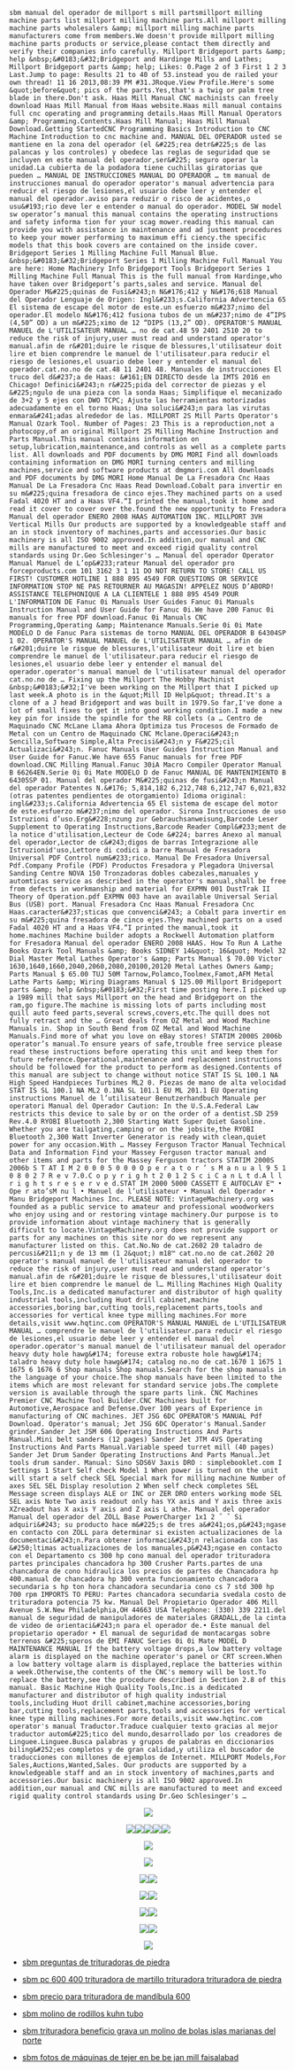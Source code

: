 
```
sbm manual del operador de millport s mill partsmillport milling machine parts list millport milling machine parts.All millport milling machine parts wholesalers &amp; millport milling machine parts manufacturers come from members.We doesn't provide millport milling machine parts products or service,please contact them directly and verify their companies info carefully. Millport Bridgeport parts &amp; help &nbsp;&#0183;&#32;Bridgeport and Hardinge Mills and Lathes; Millport Bridgeport parts &amp; help; Likes: 0.Page 2 of 3 First 1 2 3 Last.Jump to page: Results 21 to 40 of 53.instead you de railed your own thread! 11 16 2013,08:39 PM #31.JRoque.View Profile.Here's some &quot;before&quot; pics of the parts.Yes,that's a twig or palm tree blade in there.Don't ask. Haas Mill Manual CNC machinists can freely download Haas Mill Manual from Haas website.Haas mill manual contains full cnc operating and programming details.Haas Mill Manual Operators &amp; Programming.Contents.Haas Mill Manual; Haas Mill Manual Download.Getting StartedCNC Programming Basics Introduction to CNC Machine Introduction to cnc machine and. MANUAL DEL OPERADOR usted se mantiene en la zona del operador (el &#225;rea detr&#225;s de las palancas y los controles) y obedece las reglas de seguridad que se incluyen en este manual del operador,ser&#225; seguro operar la unidad.La cubierta de la podadora tiene cuchillas giratorias que pueden … MANUAL DE INSTRUCCIONES MANUAL DO OPERADOR … tm manual de instrucciones manual do operador operator's manual advertencia para reducir el riesgo de lesiones,el usuario debe leer y entender el manual del operador.aviso para reduzir o risco de acidentes,o usu&#193;rio deve ler e entender o manual do operador. MODEL SW model sw operator’s manual this manual contains the operating instructions and safety informa tion for your scag mower.reading this manual can provide you with assistance in maintenance and ad justment procedures to keep your mower performing to maximum effi ciency.the specific models that this book covers are contained on the inside cover. Bridgeport Series 1 Milling Machine Full Manual Blue. &nbsp;&#0183;&#32;Bridgeport Series 1 Milling Machine Full Manual You are here: Home Machinery Info Bridgeport Tools Bridgeport Series 1 Milling Machine Full Manual This is the full manual from Hardinge,who have taken over Bridgeport’s parts,sales and service. Manual del Operador M&#225;quinas de Fusi&#243;n N&#176;412 y N&#176;618 Manual del Operador Lenguaje de Origen: Ingl&#233;s.California Advertencia 65 El sistema de escape del motor de este.un esfuerzo m&#237;nimo del operador.El modelo N&#176;412 fusiona tubos de un m&#237;nimo de 4”IPS (4,50” OD) a un m&#225;ximo de 12 “DIPS (13,2” OD). OPERATOR'S MANUAL MANUEL de L'UTILISATEUR MANUAL … no de cat.48 59 2401 2510 20 to reduce the risk of injury,user must read and understand operator's manual.afin de r&#201;duire le risque de blessures,l'utilisateur doit lire et bien comprendre le manuel de l'utilisateur.para reducir el riesgo de lesiones,el usuario debe leer y entender el manual del operador.cat.no.no de cat.48 11 2401 48. Manuales de instrucciones El truco del d&#237;a de Haas: &#161;EN DIRECTO desde la IMTS 2016 en Chicago! Definici&#243;n r&#225;pida del corrector de piezas y el &#225;ngulo de una pieza con la sonda Haas; Simplifique el mecanizado de 3+2 y 5 ejes con DWO TCPC; Ajuste las herramientas motorizadas adecuadamente en el torno Haas; Una soluci&#243;n para las virutas enmara&#241;adas alrededor de las. MILLPORT 2S Mill Parts Operator's Manual Ozark Tool. Number of Pages: 23 This is a reproduction,not a photocopy,of an original Millport 2S Milling Machine Instruction and Parts Manual.This manual contains information on setup,lubrication,maintenance,and controls as well as a complete parts list. All downloads and PDF documents by DMG MORI Find all downloads containing information on DMG MORI turning centers and milling machines,service and software products at dmgmori.com All downloads and PDF documents by DMG MORI Home Manual De La Fresadora Cnc Haas Manual De La Fresadora Cnc Haas Read Download.Cobalt para invertir en su m&#225;quina fresadora de cinco ejes.They machined parts on a used Fadal 4020 HT and a Haas VF4.“I printed the manual,took it home and read it cover to cover over the.found the new opportunity to Fresadora Manual del operador ENERO 2008 HAAS AUTOMATION INC. MILLPORT 3VH Vertical Mills Our products are supported by a knowledgeable staff and an in stock inventory of machines,parts and accessories.Our basic machinery is all ISO 9002 approved.In addition,our manual and CNC mills are manufactured to meet and exceed rigid quality control standards using Dr.Geo Schlesinger's … Manual del operador Operator Manual Manuel de L’op&#233;rateur Manual del operador pro forceproducts.com 101 3162 3 1 11 DO NOT RETURN TO STORE! CALL US FIRST! CUSTOMER HOTLINE 1 888 895 4549 FOR QUESTIONS OR SERVICE INFORMATION STOP NE PAS RETOURNER AU MAGASIN! APPELEZ NOUS D’ABORD! ASSISTANCE TELEPHONIQUE A LA CLIENTELE 1 888 895 4549 POUR L'INFORMATION DE Fanuc 0i Manuals User Guides Fanuc 0i Manuals Instruction Manual and User Guide for Fanuc 0i.We have 200 Fanuc 0i manuals for free PDF download.Fanuc 0i Manuals CNC Programming,Operating &amp; Maintenance Manuals.Serie 0i 0i Mate MODELO D de Fanuc Para sistemas de torno MANUAL DEL OPERADOR B 64304SP 1 02. OPERATOR'S MANUAL MANUEL de L'UTILISATEUR MANUAL … afin de r&#201;duire le risque de blessures,l'utilisateur doit lire et bien comprendre le manuel de l'utilisateur.para reducir el riesgo de lesiones,el usuario debe leer y entender el manual del operador.operator's manual manuel de l'utilisateur manual del operador cat.no.no de … Fixing up the Millport The Hobby Machinist &nbsp;&#0183;&#32;I've been working on the Millport that I picked up last week.A photo is in the &quot;Mill ID Help&quot; thread.It's a clone of a J head Bridgeport and was built in 1979.So far,I've done a lot of small fixes to get it into good working condition.I made a new key pin for inside the spindle for the R8 collets (a … Centro de Maquinado CNC McLane Llama Ahora Optimiza tus Procesos de Formado de Metal con un Centro de Maquinado CNC Mclane.Operaci&#243;n Sencilla,Software Simple,Alta Precisi&#243;n y F&#225;cil Actualizaci&#243;n. Fanuc Manuals User Guides Instruction Manual and User Guide for Fanuc.We have 655 Fanuc manuals for free PDF download.CNC Milling Manual.Fanuc 30iA Macro Compiler Operator Manual B 66264EN.Serie 0i 0i Mate MODELO D de Fanuc MANUAL DE MANTENIMIENTO B 64305SP 01. Manual del operador M&#225;quinas de fusi&#243;n Manual del operador Patentes N.&#176; 5,814,182 6,212,748 6,212,747 6,021,832 (otras patentes pendientes de otorgamiento) Idioma original: ingl&#233;s.California Advertencia 65 El sistema de escape del motor de este.esfuerzo m&#237;nimo del operador. Sirona Instrucciones de uso Istruzioni d’uso.Erg&#228;nzung zur Gebrauchsanweisung,Barcode Leser Supplement to Operating Instructions,Barcode Reader Compl&#233;ment de la notice d'utilisation,Lecteur de Code &#224; barres Anexo al manual del operador,Lector de c&#243;digos de barras Integrazione alle Istruzionid'uso,Lettore di codici a barre Manual de Fresadora Universal PDF Control num&#233;rico. Manual De Fresadora Universal Pdf.Company Profile (PDF) Productos Fresadora y Plegadora Universal Sanding Centre NOVA 150 Tronzadoras dobles cabezales,manuales y automticas service as described in the operator's manual,shall be free from defects in workmanship and material for EXPMN 001 DustTrak II Theory of Operation.pdf EXPMN 003 have an available Universal Serial Bus (USB) port. Manual Fresadora Cnc Haas Manual Fresadora Cnc Haas.caracter&#237;sticas que convenci&#243; a Cobalt para invertir en su m&#225;quina fresadora de cinco ejes.They machined parts on a used Fadal 4020 HT and a Haas VF4.“I printed the manual,took it home.machines Machine builder adopts a Rockwell Automation platform for Fresadora Manual del operador ENERO 2008 HAAS. How To Run A Lathe Books Ozark Tool Manuals &amp; Books SIDNEY 14&quot; 16&quot; Model 32 Dial Master Metal Lathes Operator's &amp; Parts Manual $ 70.00 Victor 1630,1640,1660,2040,2060,2080,20100,20120 Metal Lathes Owners &amp; Parts Manual $ 65.00 TUJ 50M Tarnow,Polamco,Toolmex,Famot,AFM Metal Lathe Parts &amp; Wiring Diagrams Manual $ 125.00 Millport Bridgeport parts &amp; help &nbsp;&#0183;&#32;First time posting here.I picked up a 1989 mill that says Millport on the head and Bridgeport on the ram,go figure.The machine is missing lots of parts including most quill auto feed parts,several screws,covers,etc.The quill does not fully retract and the … Great deals from OZ Metal and Wood Machine Manuals in. Shop in South Bend from OZ Metal and Wood Machine Manuals.Find more of what you love on eBay stores! STATIM 2000S 2006b operator’s manual.To ensure years of safe,trouble free service please read these instructions before operating this unit and keep them for future reference.Operational,maintenance and replacement instructions should be followed for the product to perform as designed.Contents of this manual are subject to change without notice STAT IS SL 100.1 NA High Speed Handpieces Turbines ML2 0. Piezas de mano de alta velocidad STAT IS SL 100.1 NA ML2 0.1NA SL 101.1 EU ML 201.1 EU Operating instructions Manuel de l’utilisateur Benutzerhandbuch Manuale per operatori Manual del Operador Caution: In the U.S.A.Federal Law restricts this device to sale by or on the order of a dentist.SD 259 Rev.4.0 RYOBI Bluetooth 2,300 Starting Watt Super Quiet Gasoline. Whether you are tailgating,camping or on the jobsite,the RYOBI Bluetooth 2,300 Watt Inverter Generator is ready with clean,quiet power for any occasion.With … Massey Ferguson Tractor Manual Technical Data and Information Find your Massey Ferguson tractor manual and other items and parts for the Massey Ferguson tractors STATIM 2000S 2006b S T AT I M 2 0 0 0 5 0 0 0 O p e r a t o r ’ s M a n u a l 9 5 1 0 8 0 2 7 R e v 7.0.C o p y r i g h t 2 0 1 2 S c i C a n L t d.A l l r i g h t s r e s e r v e d.STAT IM 2000 5000 CASSETT E AUTOCLAV E™ • Ope r ato’sM nu l • Manuel de l’utilisateur • Manual del Operador • Manu Bridgeport Machines Inc. PLEASE NOTE: VintageMachinery.org was founded as a public service to amateur and professional woodworkers who enjoy using and or restoring vintage machinery.Our purpose is to provide information about vintage machinery that is generally difficult to locate.VintageMachinery.org does not provide support or parts for any machines on this site nor do we represent any manufacturer listed on this. Cat.No.No de cat.2602 20 taladro de percusi&#211;n y de 13 mm (1 2&quot;) m18™ cat.no.no de cat.2602 20 operator's manual manuel de l'utilisateur manual del operador to reduce the risk of injury,user must read and understand operator's manual.afin de r&#201;duire le risque de blessures,l'utilisateur doit lire et bien comprendre le manuel de l… Milling Machines High Quality Tools,Inc.is a dedicated manufacturer and distributor of high quality industrial tools,including Huot drill cabinet,machine accessories,boring bar,cutting tools,replacement parts,tools and accessories for vertical knee type milling machines.For more details,visit www.hqtinc.com OPERATOR'S MANUAL MANUEL de L'UTILISATEUR MANUAL … comprendre le manuel de l'utilisateur.para reducir el riesgo de lesiones,el usuario debe leer y entender el manual del operador.operator's manual manuel de l'utilisateur manual del operador heavy duty hole hawg&#174; foreuse extra robuste hole hawg&#174; taladro heavy duty hole hawg&#174; catalog no.no de cat.1670 1 1675 1 1675 6 1676 6 Shop manuals Shop manuals.Search for the shop manuals in the language of your choice.The shop manuals have been limited to the items which are most relevant for standard service jobs.The complete version is available through the spare parts link. CNC Machines Premier CNC Machine Tool Builder.CNC Machines built for Automotive,Aerospace and Defense.Over 100 years of Experience in manufacturing of CNC machines. JET JSG 6DC OPERATOR'S MANUAL Pdf Download. Operator's manual; Jet JSG 6DC Operator's Manual.Sander grinder.Sander Jet JSM 606 Operating Instructions And Parts Manual.Mini belt sanders (12 pages) Sander Jet JTM 4VS Operating Instructions And Parts Manual.Variable speed turret mill (40 pages) Sander Jet Drum Sander Operating Instructions And Parts Manual.Jet tools drum sander. Manual: Sino SDS6V 3axis DRO : simplebooklet.com I Settings 1 Start Self check Model 1 When power is turned on the unit will start a self check SEL Special mark for milling machine Number of axes SEL SEL Display resolution 2 When self check completes SEL Message screen displays ALE or INC or ZER DRO enters working mode SEL SEL axis Note Two axis readout only has YX axis and Y axis three axis XZreadout has X axis Y axis and Z axis L athe. Manual del operador Manual del operador del ZOLL Base PowerCharger 1x1 2 ˆ ˇ Si adquiri&#243; su producto hace m&#225;s de tres a&#241;os,p&#243;ngase en contacto con ZOLL para determinar si existen actualizaciones de la documentaci&#243;n.Para obtener informaci&#243;n relacionada con las &#250;ltimas actualizaciones de los manuales,p&#243;ngase en contacto con el Departamento cs 300 hp cono manual del operador trituradora partes principales chancadora hp 300 Crusher Parts.partes de una chancadora de cono hidraulica los precios de partes de Chancadora hp 400.manual de chancadora hp 300 venta funcionamiento chancadora secundaria s hp ton hora chancadora secundaria cono cs 7 std 300 hp 700 rpm IMPORTS TO PERU: Partes chancadora secundaria svedala costo de trituradora potencia 75 kw. Manual Del Propietario Operador 406 Mill Avenue S.W.New Philadelphia,OH 44663 USA Telephone: (330) 339 2211.del manual de seguridad de manipuladores de materiales GRADALL,de la cinta de video de orientaci&#243;n para el operador de.• Este manual del propietario operador • El manual de seguridad de montacargas sobre terrenos &#225;speros de EMI FANUC Series 0i 0i Mate MODEL D MAINTENANCE MANUAL If the battery voltage drops,a low battery voltage alarm is displayed on the machine operator's panel or CRT screen.When a low battery voltage alarm is displayed,replace the batteries within a week.Otherwise,the contents of the CNC's memory will be lost.To replace the battery,see the procedure described in Section 2.8 of this manual. Basic Machine High Quality Tools,Inc.is a dedicated manufacturer and distributor of high quality industrial tools,including Huot drill cabinet,machine accessories,boring bar,cutting tools,replacement parts,tools and accessories for vertical knee type milling machines.For more details,visit www.hqtinc.com operator's manual Traductor.Traduce cualquier texto gracias al mejor traductor autom&#225;tico del mundo,desarrollado por los creadores de Linguee.Linguee.Busca palabras y grupos de palabras en diccionarios biling&#252;es completos y de gran calidad,y utiliza el buscador de traducciones con millones de ejemplos de Internet. MILLPORT Models,For Sales,Auctions,Wanted,Sales. Our products are supported by a knowledgeable staff and an in stock inventory of machines,parts and accessories.Our basic machinery is all ISO 9002 approved.In addition,our manual and CNC mills are manufactured to meet and exceed rigid quality control standards using Dr.Geo Schlesinger's … 
```

<div align="center">

<a href="https://es-crusher.shibang-china.com/github&k=sbm+manual+del+operador+de+millport+s+mill+parts"><img src="https://static.shibang-china.com/es/crusher/logo.jpg"></a>

<a href="https://es-crusher.shibang-china.com/github&k=sbm+manual+del+operador+de+millport+s+mill+parts"><img src="https://static.shibang-china.com/es/crusher/index.jpg"></a><a href="https://es-crusher.shibang-china.com/material.htmlgithub&k=sbm+manual+del+operador+de+millport+s+mill+parts"><img src="https://static.shibang-china.com/es/crusher/material.jpg"></a><a href="https://es-crusher.shibang-china.com/application.htmlgithub&k=sbm+manual+del+operador+de+millport+s+mill+parts"><img src="https://static.shibang-china.com/es/crusher/application.jpg"></a><a href="https://es-crusher.shibang-china.com/aboutus.htmlgithub&k=sbm+manual+del+operador+de+millport+s+mill+parts"><img src="https://static.shibang-china.com/es/crusher/aboutus.jpg"></a><a href="https://es-crusher.shibang-china.com/contact.htmlgithub&k=sbm+manual+del+operador+de+millport+s+mill+parts"><img src="https://static.shibang-china.com/es/crusher/contact.jpg"></a>

<a href="https://es-crusher.shibang-china.com/github&k=sbm+manual+del+operador+de+millport+s+mill+parts"><img src="https://static.shibang-china.com/es/crusher/banner.jpg"></a>

<a href="https://swt.shibang-china.com/github&k=sbm+manual+del+operador+de+millport+s+mill+parts"><img src="https://static.shibang-china.com/es/crusher/text.jpg"></a>

<a href="https://swt.shibang-china.com/github&k=sbm+manual+del+operador+de+millport+s+mill+parts"><img src="https://static.shibang-china.com/es/crusher/chat.jpg"></a><a href="https://es-crusher.shibang-china.com/contact.htmlgithub&k=sbm+manual+del+operador+de+millport+s+mill+parts"><img src="https://static.shibang-china.com/es/crusher/message.jpg"></a>

<a href="https://es-crusher.shibang-china.com/products/pe.htmlgithub&k=sbm+manual+del+operador+de+millport+s+mill+parts"><img src="https://static.shibang-china.com/es/crusher/pe.jpg"></a><a href="https://es-crusher.shibang-china.com/products/pf.htmlgithub&k=sbm+manual+del+operador+de+millport+s+mill+parts"><img src="https://static.shibang-china.com/es/crusher/pf.jpg"></a>

<a href="https://es-crusher.shibang-china.com/products/hpt.htmlgithub&k=sbm+manual+del+operador+de+millport+s+mill+parts"><img src="https://static.shibang-china.com/es/crusher/hpt.jpg"></a><a href="https://es-crusher.shibang-china.com/products/vsi.htmlgithub&k=sbm+manual+del+operador+de+millport+s+mill+parts"><img src="https://static.shibang-china.com/es/crusher/vsi.jpg"></a>

<a href="https://es-crusher.shibang-china.com/products/klv.htmlgithub&k=sbm+manual+del+operador+de+millport+s+mill+parts"><img src="https://static.shibang-china.com/es/crusher/klv.jpg"></a><a href="https://es-crusher.shibang-china.com/products/portable.htmlgithub&k=sbm+manual+del+operador+de+millport+s+mill+parts"><img src="https://static.shibang-china.com/es/crusher/portable.jpg"></a>

<a href="https://swt.shibang-china.com/github&k=sbm+manual+del+operador+de+millport+s+mill+parts"><img src="https://static.shibang-china.com/es/crusher/case.jpg"></a>

</div>


* [sbm preguntas de trituradoras de piedra](sbm%20preguntas%20de%20trituradoras%20de%20piedra.md)

* [sbm pc 600 400 trituradora de martillo trituradora trituradora de piedra](sbm%20pc%20600%20400%20trituradora%20de%20martillo%20trituradora%20trituradora%20de%20piedra.md)

* [sbm precio para trituradora de mandíbula 600](sbm%20precio%20para%20trituradora%20de%20mand%C3%ADbula%20600.md)

* [sbm molino de rodillos kuhn tubo](sbm%20molino%20de%20rodillos%20kuhn%20tubo.md)

* [sbm trituradora beneficio grava un molino de bolas islas marianas del norte](sbm%20trituradora%20beneficio%20grava%20un%20molino%20de%20bolas%20islas%20marianas%20del%20norte.md)

* [sbm fotos de máquinas de tejer en be be jan mill faisalabad](sbm%20fotos%20de%20m%C3%A1quinas%20de%20tejer%20en%20be%20be%20jan%20mill%20faisalabad.md)